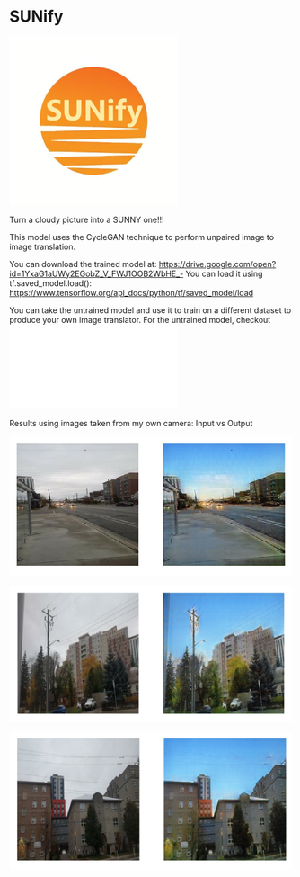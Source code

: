 # SUNify
<img src="SUNify.jpg" width="300px">

Turn a cloudy picture into a SUNNY one!!!

This model uses the CycleGAN technique to perform unpaired image to image translation.

You can download the trained model at: https://drive.google.com/open?id=1YxaG1aUWy2EGobZ_V_FWJ1OOB2WbHE_-
You can load it using tf.saved_model.load(): https://www.tensorflow.org/api_docs/python/tf/saved_model/load

You can take the untrained model and use it to train on a different dataset to produce your own image translator. For the untrained model, checkout ![sun_style.py](sun_style.py)

Results using images taken from my own camera:
Input vs Output

![example 1](examples/ex1.png)

![example 2](./examples/ex2.png)

![example 3](./examples/ex3.png)
